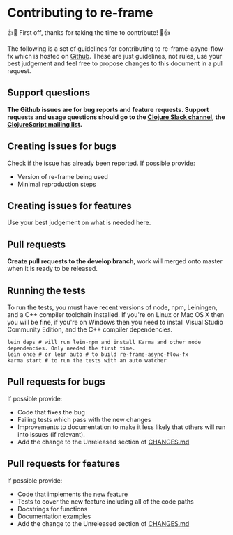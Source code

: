 # Contributing to re-frame

:+1::tada: First off, thanks for taking the time to contribute! :tada::+1:

The following is a set of guidelines for contributing to re-frame-async-flow-fx which is hosted on [Github](https://github.com/Day8/re-frame-async-flow-fx).
These are just guidelines, not rules, use your best judgement and feel free to propose changes to this document in a pull request.

## Support questions

**The Github issues are for bug reports and feature requests. Support requests and usage questions should go to the [Clojure Slack channel](http://clojurians.net), the [ClojureScript mailing list](https://groups.google.com/forum/#!forum/clojurescript).**

## Creating issues for bugs

Check if the issue has already been reported. If possible provide:

* Version of re-frame being used
* Minimal reproduction steps

## Creating issues for features

Use your best judgement on what is needed here.

## Pull requests

**Create pull requests to the develop branch**, work will merged onto master when it is ready to be released.

## Running the tests

To run the tests, you must have recent versions of node, npm, Leiningen, and a C++ compiler toolchain installed. If you're on Linux or Mac OS X then you will be fine, if you're on Windows then you need to install Visual Studio Community Edition, and the C++ compiler dependencies.

```
lein deps # will run lein-npm and install Karma and other node dependencies. Only needed the first time.
lein once # or lein auto # to build re-frame-async-flow-fx
karma start # to run the tests with an auto watcher
```

## Pull requests for bugs

If possible provide:

* Code that fixes the bug
* Failing tests which pass with the new changes
* Improvements to documentation to make it less likely that others will run into issues (if relevant).
* Add the change to the Unreleased section of [CHANGES.md](CHANGES.md)

## Pull requests for features

If possible provide:

* Code that implements the new feature
* Tests to cover the new feature including all of the code paths
* Docstrings for functions
* Documentation examples
* Add the change to the Unreleased section of [CHANGES.md](CHANGES.md)
